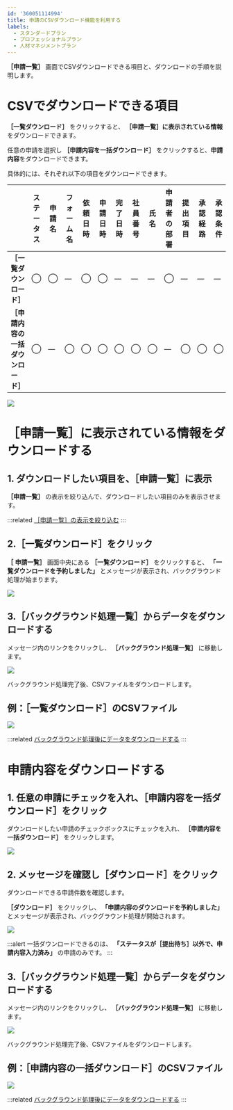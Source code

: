 ```yaml
---
id: '360051114994'
title: 申請のCSVダウンロード機能を利用する
labels:
  - スタンダードプラン
  - プロフェッショナルプラン
  - 人材マネジメントプラン
---
```

 **［申請一覧］** 画面でCSVダウンロードできる項目と、ダウンロードの手順を説明します。

# CSVでダウンロードできる項目

 **［一覧ダウンロード］** をクリックすると、 **［申請一覧］に表示されている情報** をダウンロードできます。

任意の申請を選択し **［申請内容を一括ダウンロード］** をクリックすると、**申請内容**をダウンロードできます。

具体的には、それぞれ以下の項目をダウンロードできます。

|   | ステータス | 申請名 | フォーム名 | 依頼日時 | 申請日時 | 完了日時 | 社員番号 | 氏名 | 申請者の部署 | 提出項目 | 承認経路 | 承認条件 | 承認者 | 管理者メモ |
| --- | --- | --- | --- | --- | --- | --- | --- | --- | --- | --- | --- | --- | --- | --- |
|  **［一覧ダウンロード］**  | ◯ | ◯ | ― | ◯ | ◯ | ― |   ―   | ― | ◯ | ― | ― | ― | ― | ◯ |
|  **［申請内容の一括ダウンロード］**  | ◯ | ― | ◯ | ◯ | ◯ | ◯ | ◯ | ◯ | ― | ◯ | ◯ | ◯ | ◯ | ― |

![](./01x.png)

# ［申請一覧］に表示されている情報をダウンロードする

## 1\. ダウンロードしたい項目を、［申請一覧］に表示

 **［申請一覧］** の表示を絞り込んで、ダウンロードしたい項目のみを表示させます。

:::related
[［申請一覧］の表示を絞り込む](https://knowledge.smarthr.jp/hc/ja/articles/360051953213)
:::

## 2.［一覧ダウンロード］をクリック

 **［**  **申請一覧］** 画面中央にある **［一覧ダウンロード］** をクリックすると、 **「一覧ダウンロードを予約しました」**  とメッセージが表示され、バックグラウンド処理が始まります。

![](./11.png)

## 3.［バックグラウンド処理一覧］からデータをダウンロードする

メッセージ内のリンクをクリックし、 **［バックグラウンド処理一覧］** に移動します。

![](./12.png)

バックグラウンド処理完了後、CSVファイルをダウンロードします。

## 例：［一覧ダウンロード］のCSVファイル

![](./ScSh_2021-07-25_16.12.04.png)

:::related
[バックグラウンド処理後にデータをダウンロードする](https://knowledge.smarthr.jp/hc/ja/articles/360026105494)
:::

# 申請内容をダウンロードする

## 1\. 任意の申請にチェックを入れ、［申請内容を一括ダウンロード］をクリック

ダウンロードしたい申請のチェックボックスにチェックを入れ、 **［申請内容を一括ダウンロード］** をクリックします。

![](./21.png)

## 2\. メッセージを確認し［ダウンロード］をクリック

ダウンロードできる申請件数を確認します。

 **［ダウンロード］** をクリックし、 **「申請内容のダウンロードを予約しました」** とメッセージが表示され、バックグラウンド処理が開始されます。

![](./22.png)

:::alert
一括ダウンロードできるのは、 **「ステータスが［提出待ち］以外で、申請内容入力済み」** の申請のみです。
:::

## 3.［バックグラウンド処理一覧］からデータをダウンロードする

メッセージ内のリンクをクリックし、 **［バックグラウンド処理一覧］** に移動します。

![](./23.png)

バックグラウンド処理完了後、CSVファイルをダウンロードします。

## 例：［申請内容の一括ダウンロード］のCSVファイル

![](./ScSh_2021-07-25_16.10.18.png)

:::related
[バックグラウンド処理後にデータをダウンロードする](https://knowledge.smarthr.jp/hc/ja/articles/360026105494)
:::

